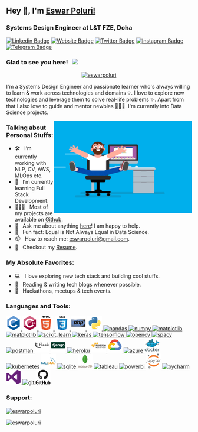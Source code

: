 ## Hey 👋, I'm [Eswar Poluri!](https://github.com/eswarpoluri/)
<h3 align="Left">Systems Design Engineer at L&T FZE, Doha</h3>

[![Linkedin Badge](https://img.shields.io/badge/-LinkedIn-0e76a8?style=flat-square&logo=Linkedin&logoColor=white)](https://www.linkedin.com/in/eswar-poluri-0866a515/)
[![Website Badge](https://img.shields.io/badge/Website-3b5998?style=flat-square&logo=google-chrome&logoColor=white)](https://eswarpoluri.github.io/)
[![Twitter Badge](https://img.shields.io/badge/-Twitter-00acee?style=flat-square&logo=Twitter&logoColor=white)](https://twitter.com/eswarpoluri)
[![Instagram Badge](https://img.shields.io/badge/-Instagram-e4405f?style=flat-square&logo=Instagram&logoColor=white)](https://www.instagram.com/eswar.poluri/)
[![Telegram Badge](https://img.shields.io/badge/-Telegram-0088cc?style=flat-square&logo=Telegram&logoColor=white)](https://t.me/eswarpoluri)

### Glad to see you here! &nbsp; ![](https://visitor-badge.glitch.me/badge?page_id=eswarpoluri.eswarpoluri.github.io&style=flat-square&color=0088cc)

<p align="center"> <a href="https://github.com/ryo-ma/github-profile-trophy"><img src="https://github-profile-trophy.vercel.app/?username=eswarpoluri" alt="eswarpoluri" /></a> </p>

I'm a Systems Design Engineer and passionate learner who's always willing to learn & work across technologies and domains 💡. I love to explore new technologies and leverage them to solve real-life problems ✨. Apart from that I also love to guide and mentor newbies 👨🏻‍💻. I'm currently into Data Science projects.

<img align="right" height="250" width="375" alt="" src="https://raw.githubusercontent.com/eswarpoluri/eswarpoluri.github.io/master/gifs/coder.gif" />

### Talking about Personal Stuffs:

- 🛠 &nbsp; I’m currently working with NLP, CV, AWS, MLOps etc.
- 🚀 &nbsp; I’m currently learning Full Stack Development.
- 👨🏻‍💻 &nbsp; Most of my projects are available on [Github](https://github.com/eswarpoluri).
- 💬 &nbsp; Ask me about anything [here](https://github.com/eswarpoluri/eswarpoluri.github.io/issues/)! I am happy to help.
- 👾 &nbsp; Fun fact: Equal is Not Always Equal in Data Science.
- 📫 &nbsp; How to reach me: eswarpoluri@gmail.com.
- 📝 &nbsp; Checkout my [Resume](https://github.com/eswarpoluri/eswarpoluri.github.io/blob/main/files/Eswar_Poluri_Resume.pdf).

### My Absolute Favorites:

- 💻 &nbsp; I love exploring new tech stack and building cool stuffs.
- 📰 &nbsp; Reading & writing tech blogs whenever possible.
- 🍕 &nbsp; Hackathons, meetups & tech events.

<h3 align="left">Languages and Tools:</h3>
<p align="left"> 
   
  <a href="https://www.cprogramming.com/" target="_blank"> <img src="https://raw.githubusercontent.com/devicons/devicon/master/icons/c/c-original.svg" alt="c" width="40" height="40"/> </a> 
  <a href="https://www.w3schools.com/cpp/" target="_blank"> <img src="https://raw.githubusercontent.com/devicons/devicon/master/icons/cplusplus/cplusplus-original.svg" alt="cplusplus" width="40" height="40"/> </a> 
  <a href="https://www.w3.org/html/" target="_blank"> <img src="https://raw.githubusercontent.com/devicons/devicon/master/icons/html5/html5-original-wordmark.svg" alt="html5" width="40" height="40"/> </a>
  <a href="https://www.w3schools.com/css/" target="_blank"> <img src="https://raw.githubusercontent.com/devicons/devicon/master/icons/css3/css3-original-wordmark.svg" alt="css3" width="40" height="40"/> </a> 
  <a href="https://www.php.net" target="_blank"> <img src="https://raw.githubusercontent.com/devicons/devicon/master/icons/php/php-original.svg" alt="php" width="40" height="40"/> </a> 
  <a href="https://www.python.org" target="_blank"> <img src="https://raw.githubusercontent.com/devicons/devicon/master/icons/python/python-original.svg" alt="python" width="40" height="40"/> </a> 
  <a href="https://pandas.pydata.org" target="_blank"> <img src="https://upload.wikimedia.org/wikipedia/commons/e/ed/Pandas_logo.svg" alt="pandas" width="40" height="40"/> </a> 
  <a href="https://numpy.org/" target="_blank"> <img src="https://upload.wikimedia.org/wikipedia/commons/3/31/NumPy_logo_2020.svg" alt="numpy" width="40" height="40"/> </a> 
  <a href="https://matplotlib.org/" target="_blank"> <img src="https://upload.wikimedia.org/wikipedia/en/5/56/Matplotlib_logo.svg" alt="matplotlib" width="40" height="40"/> </a>
  <a href="https://seaborn.pydata.org/" target="_blank"> <img src="https://seaborn.pydata.org/_static/logo-wide-lightbg.svg" alt="matplotlib" width="40" height="40"/> </a>
  <a href="https://scikit-learn.org/" target="_blank"> <img src="https://upload.wikimedia.org/wikipedia/commons/0/05/Scikit_learn_logo_small.svg" alt="scikit_learn" width="40" height="40"/> </a>
  <a href="https://keras.io/" target="_blank"> <img src="https://upload.wikimedia.org/wikipedia/commons/a/ae/Keras_logo.svg" alt="keras" width="40" height="40"/> </a>
  <a href="https://www.tensorflow.org" target="_blank"> <img src="https://www.vectorlogo.zone/logos/tensorflow/tensorflow-icon.svg" alt="tensorflow" width="40" height="40"/> </a>
  <a href="https://opencv.org/" target="_blank"> <img src="https://www.vectorlogo.zone/logos/opencv/opencv-icon.svg" alt="opencv" width="40" height="40"/> </a> 
  <a href="https://spacy.io/" target="_blank"> <img src="https://upload.wikimedia.org/wikipedia/commons/8/88/SpaCy_logo.svg" alt="spacy" width="40" height="40"/> </a>
  <a href="https://postman.com" target="_blank"> <img src="https://www.vectorlogo.zone/logos/getpostman/getpostman-icon.svg" alt="postman" width="40" height="40"/> </a> 
  <a href="https://flask.palletsprojects.com/en/2.0.x/" target="_blank"> <img src="https://raw.githubusercontent.com/devicons/devicon/master/icons/flask/flask-original-wordmark.svg" alt="flask" width="40" height="40"/> </a> 
  <a href="https://www.djangoproject.com/" target="_blank"> <img src="https://raw.githubusercontent.com/devicons/devicon/master/icons/django/django-original.svg" alt="django" width="40" height="40"/> </a>
  <a href="https://heroku.com" target="_blank"> <img src="https://www.vectorlogo.zone/logos/heroku/heroku-icon.svg" alt="heroku" width="40" height="40"/> </a>
  <a href="https://aws.amazon.com" target="_blank"> <img src="https://raw.githubusercontent.com/devicons/devicon/master/icons/amazonwebservices/amazonwebservices-original-wordmark.svg" alt="aws" width="40" height="40"/> </a>
  <a href="https://cloud.google.com/" target="_blank"> <img src="https://raw.githubusercontent.com/devicons/devicon/master/icons/googlecloud/googlecloud-original.svg" alt="gcp" width="40" height="40"/> </a>
  <a href="https://azure.microsoft.com/en-in/" target="_blank"> <img src="https://upload.wikimedia.org/wikipedia/commons/a/a8/Microsoft_Azure_Logo.svg" alt="azure" width="40" height="40"/> </a>
  <a href="https://www.docker.com/" target="_blank"> <img src="https://raw.githubusercontent.com/devicons/devicon/master/icons/docker/docker-original-wordmark.svg" alt="docker" width="40" height="40"/> </a> 
  <a href="https://kubernetes.io" target="_blank"> <img src="https://www.vectorlogo.zone/logos/kubernetes/kubernetes-icon.svg" alt="kubernetes" width="40" height="40"/> </a> 
  <a href="https://www.mysql.com/" target="_blank"> <img src="https://raw.githubusercontent.com/devicons/devicon/master/icons/mysql/mysql-original-wordmark.svg" alt="mysql" width="40" height="40"/> </a> 
  <a href="https://www.sqlite.org/" target="_blank"> <img src="https://www.vectorlogo.zone/logos/sqlite/sqlite-icon.svg" alt="sqlite" width="40" height="40"/> </a> 
  <a href="https://www.mongodb.com/" target="_blank"> <img src="https://raw.githubusercontent.com/devicons/devicon/master/icons/mongodb/mongodb-original-wordmark.svg" alt="mangodb" width="40" height="40"/> </a> 
  <a href="https://www.tableau.com/" target="_blank"> <img src="https://upload.wikimedia.org/wikipedia/en/0/06/Tableau_logo.svg" alt="tableau" width="40" height="40"/> </a> 
  <a href="https://powerbi.microsoft.com/en-us/" target="_blank"> <img src="https://www.vectorlogo.zone/util/preview.html?image=/logos/microsoft_powerbi/microsoft_powerbi-ar21.svg" alt="powerbi" width="40" height="40"/> </a> 
  <a href="https://jupyter.org/" target="_blank"> <img src="https://raw.githubusercontent.com/devicons/devicon/master/icons/jupyter/jupyter-original-wordmark.svg" alt="jupyter" width="40" height="40"/> </a> 
  <a href="https://www.jetbrains.com/pycharm/" target="_blank"> <img src="https://upload.wikimedia.org/wikipedia/commons/archive/1/1d/20200803065701%21PyCharm_Icon.svg" alt="pycharm" width="40" height="40"/> </a> 
  <a href="https://visualstudio.microsoft.com/" target="_blank"> <img src="https://raw.githubusercontent.com/devicons/devicon/master/icons/visualstudio/visualstudio-plain.svg" alt="visual_studio" width="40" height="40"/> </a> 
  <a href="https://git-scm.com/" target="_blank"> <img src="https://www.vectorlogo.zone/logos/git-scm/git-scm-icon.svg" alt="git" width="40" height="40"/> </a> 
  <a href="https://github.com/" target="_blank"> <img src="https://raw.githubusercontent.com/devicons/devicon/master/icons/github/github-original-wordmark.svg" alt="github" width="40" height="40"/> </a> 
   </p>

<h3 align="left">Support:</h3>
<p><a href="https://www.buymeacoffee.com/eswarpoluri"> <img align="center" src="https://cdn.buymeacoffee.com/buttons/v2/default-yellow.png" height="50" width="210" alt="eswarpoluri" /></a></p>

<p><img align="left" src="https://github-readme-stats.vercel.app/api?username=eswarpoluri&show_icons=true&locale=en" alt="eswarpoluri" /></p>
